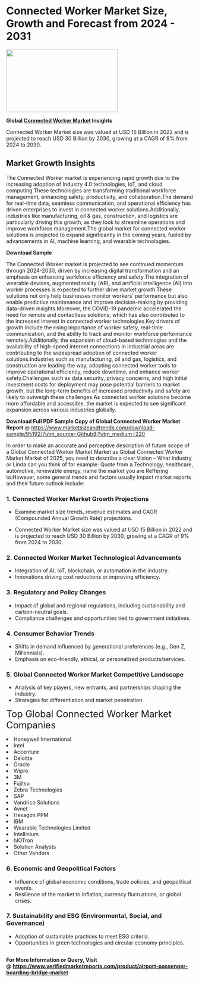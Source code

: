 <H1>Connected Worker Market Size, Growth and Forecast from 2024 - 2031</H1><img class="aligncenter size-medium wp-image-584254" src="https://thirdeyenews.in/wp-content/uploads/2024/09/Global-Market-Research-300x168.jpeg" alt="" width="300" height="168" /><p><strong>Global&nbsp;<a href="https://www.marketsizeandtrends.com/download-sample/95192/?utm_source=Github8j?utm_medium=220">Connected Worker Market</a> Insights</strong></p><p>Connected Worker Market size was valued at USD 15 Billion in 2022 and is projected to reach USD 30 Billion by 2030, growing at a CAGR of 9% from 2024 to 2030.</p><p><h2>Market Growth Insights</h2> <p>The Connected Worker market is experiencing rapid growth due to the increasing adoption of Industry 4.0 technologies, IoT, and cloud computing.These technologies are transforming traditional workforce management, enhancing safety, productivity, and collaboration.The demand for real-time data, seamless communication, and operational efficiency has driven enterprises to invest in connected worker solutions.Additionally, industries like manufacturing, oil & gas, construction, and logistics are particularly driving this growth, as they look to streamline operations and improve workforce management.The global market for connected worker solutions is projected to expand significantly in the coming years, fueled by advancements in AI, machine learning, and wearable technologies.</p> <p><strong>Download Sample</strong></p> <p>The Connected Worker market is projected to see continued momentum through 2024-2030, driven by increasing digital transformation and an emphasis on enhancing workforce efficiency and safety.The integration of wearable devices, augmented reality (AR), and artificial intelligence (AI) into worker processes is expected to further drive market growth.These solutions not only help businesses monitor workers’ performance but also enable predictive maintenance and improve decision-making by providing data-driven insights.Moreover, the COVID-19 pandemic accelerated the need for remote and contactless solutions, which has also contributed to the increased interest in connected worker technologies.Key drivers of growth include the rising importance of worker safety, real-time communication, and the ability to track and monitor workforce performance remotely.Additionally, the expansion of cloud-based technologies and the availability of high-speed internet connections in industrial areas are contributing to the widespread adoption of connected worker solutions.Industries such as manufacturing, oil and gas, logistics, and construction are leading the way, adopting connected worker tools to improve operational efficiency, reduce downtime, and enhance worker safety.Challenges such as data security, privacy concerns, and high initial investment costs for deployment may pose potential barriers to market growth, but the long-term benefits of increased productivity and safety are likely to outweigh these challenges.As connected worker solutions become more affordable and accessible, the market is expected to see significant expansion across various industries globally.</p> <p><span class=""><strong>Download Full PDF Sample Copy of Global Connected Worker Market Report</strong> @ <a href="https://www.marketsizeandtrends.com/download-sample/95192/?utm_source=Github8j?utm_medium=220" target="_blank">https://www.marketsizeandtrends.com/download-sample/95192/?utm_source=Github8j?utm_medium=220</a></span></p><p>In order to make an accurate and perceptive description of future scope of a Global&nbsp;Connected Worker Market Market as Global&nbsp;Connected Worker Market Market of 2025, you need to describe a clear Vision &ndash; What Industry or Linda can you think of for example: Quote from a Technology, healthcare, automotive, renewable energy, name the market you are Reffering to.However, some general trends and factors usually impact market reports and their future outlook include:</p><h3>1.&nbsp;<strong>Connected Worker Market Growth Projections</strong></h3><ul><li>Examine market size trends, revenue estimates and CAGR (Compounded Annual Growth Rate) projections.</li><li><p>Connected Worker Market size was valued at USD 15 Billion in 2022 and is projected to reach USD 30 Billion by 2030, growing at a CAGR of 9% from 2024 to 2030.</p></li></ul><h3>2.&nbsp;<strong>Connected Worker Market Technological Advancements</strong></h3><ul><li>Integration of AI, IoT, blockchain, or automation in the industry.</li><li>Innovations driving cost reductions or improving efficiency.</li></ul><h3>3.&nbsp;<strong>Regulatory and Policy Changes</strong></h3><ul><li>Impact of global and regional regulations, including sustainability and carbon-neutral goals.</li><li>Compliance challenges and opportunities tied to government initiatives.</li></ul><h3>4.&nbsp;<strong>Consumer Behavior Trends</strong></h3><ul><li>Shifts in demand influenced by generational preferences (e.g., Gen Z, Millennials).</li><li>Emphasis on eco-friendly, ethical, or personalized products/services.</li></ul><h3>5.&nbsp;<strong>Global Connected Worker Market Competitive Landscape</strong></h3><ul><li>Analysis of key players, new entrants, and partnerships shaping the industry.</li><li>Strategies for differentiation and market penetration.</li></ul><p data-pm-slice="1 1 []"><span style="color: inherit; font-family: inherit; font-size: 25px;">Top Global Connected Worker Market Companies</span></p><div class="" data-test-id=""><p><li>Honeywell International</li><li> Intel</li><li> Accenture</li><li> Deloitte</li><li> Oracle</li><li> Wipro</li><li> 3M</li><li> Fujitsu</li><li> Zebra Technologies</li><li> SAP</li><li> Vandrico Solutions</li><li> Avnet</li><li> Hexagon PPM</li><li> IBM</li><li> Wearable Technologies Limited</li><li> Intellinium</li><li> hIOTron</li><li> Solution Analysts</li><li> Other Vendors</li></p></div><h3>6.&nbsp;<strong>Economic and Geopolitical Factors</strong></h3><ul><li>Influence of global economic conditions, trade policies, and geopolitical events.</li><li>Resilience of the market to inflation, currency fluctuations, or global crises.</li></ul><h3>7.&nbsp;<strong>Sustainability and ESG (Environmental, Social, and Governance)</strong></h3><ul><li>Adoption of sustainable practices to meet ESG criteria.</li><li>Opportunities in green technologies and circular economy principles.</li></ul><h2><strong style="font-size: 14px;">For More Information or Query, Visit @&nbsp;</strong><a style="background-color: #ffffff; font-size: 14px;" href="https://www.marketsizeandtrends.com/report/connected-worker-market/" target="_blank">https://www.verifiedmarketreports.com/product/airport-passenger-boarding-bridge-market</a></h2>